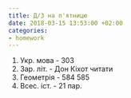 ```yaml
---
title: Д/З на п'ятницю
date: 2018-03-15 13:53:00 +02:00
categories:
- homework
---
```


1. Укр. мова - 303
2. Зар. літ. - Дон Кіхот читати
3. Геометрія - 584 585
4. Всес. іст. - 21 пар.